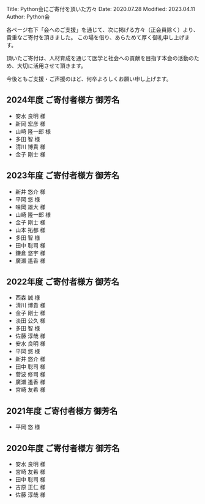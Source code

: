 Title: Python会にご寄付を頂いた方々
Date: 2020.07.28
Modified: 2023.04.11
Author: Python会

各ページ右下「会へのご支援」を通じて、次に掲げる方々（正会員除く）より、貴重なご寄付を頂きました。
この場を借り、あらためて厚く御礼申し上げます。

頂いたご寄付は、人材育成を通じて医学と社会への貢献を目指す本会の活動のため、大切に活用させて頂きます。

今後ともご支援・ご声援のほど、何卒よろしくお願い申し上げます。

## 2024年度 ご寄付者様方 御芳名

- <span class="donator-E4">安水 良明 様</span>
- <span class="donator-E4">新岡 宏彦 様</span>
- <span class="donator-E4">山崎 隆一郎 様</span>
- <span class="donator-E4">多田 智 様</span>
- <span class="donator-E4">清川 博貴 様</span>
- <span class="donator-E4">金子 剛士 様</span>


## 2023年度 ご寄付者様方 御芳名

- <span class="donator-E4">新井 悠介 様</span>
- <span class="donator-E4">平岡 悠 様</span>
- <span class="donator-E4">味岡 雄大 様</span>
- <span class="donator-E4">山崎 隆一郎 様</span>
- <span class="donator-E4">金子 剛士 様</span>
- <span class="donator-E4">山本 拓都 様</span>
- <span class="donator-E4">多田 智 様</span>
- <span class="donator-E4">田中 聡司 様</span>
- <span class="donator-E4">鎌倉 悠宇 様</span>
- <span class="donator-E4">廣瀬 遙香 様</span>

## 2022年度 ご寄付者様方 御芳名

- <span class="donator-E4">西森 誠 様</span>
- <span class="donator-E4">清川 博貴 様</span>
- <span class="donator-E4">金子 剛士 様</span>
- <span class="donator-E4">淡田 公久 様</span>
- <span class="donator-E4">多田 智 様</span>
- <span class="donator-E4">佐藤 淳哉 様</span>
- <span class="donator-E4">安水 良明 様</span>
- <span class="donator-E4">平岡 悠 様</span>
- <span class="donator-E4">新井 悠介 様</span>
- <span class="donator-E4">田中 聡司 様</span>
- <span class="donator-E4">菅波 修司 様</span> 
- <span class="donator-E4">廣瀬 遙香 様</span> 
- <span class="donator-E4">宮崎 友希 様</span>

## 2021年度 ご寄付者様方 御芳名

- <span class="donator-E4">平岡 悠 様</span>

## 2020年度 ご寄付者様方 御芳名

- <span class="donator-E4">安水 良明 様</span>
- <span class="donator-E4">宮崎 友希 様</span>
- <span class="donator-E4">田中 聡司 様</span>
- <span class="donator-E4">吉原 正仁 様</span>
- <span class="donator-E4">佐藤 淳哉 様</span>

